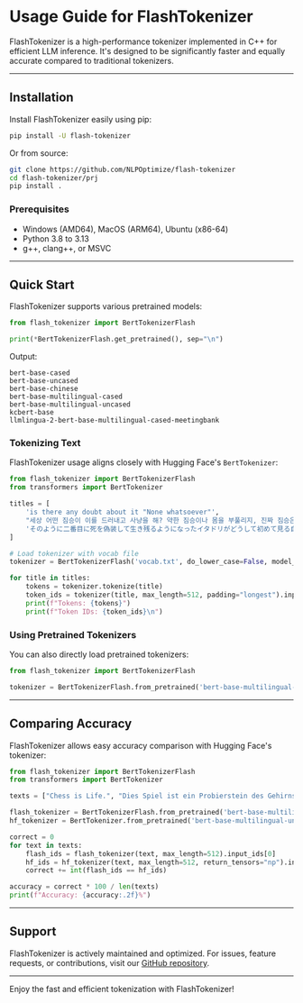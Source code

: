 # Usage Guide for FlashTokenizer

FlashTokenizer is a high-performance tokenizer implemented in C++ for efficient LLM inference. It's designed to be significantly faster and equally accurate compared to traditional tokenizers.

---

## Installation

Install FlashTokenizer easily using pip:

```bash
pip install -U flash-tokenizer
```

Or from source:

```bash
git clone https://github.com/NLPOptimize/flash-tokenizer
cd flash-tokenizer/prj
pip install .
```

### Prerequisites
- Windows (AMD64), MacOS (ARM64), Ubuntu (x86-64)
- Python 3.8 to 3.13
- g++, clang++, or MSVC

---

## Quick Start

FlashTokenizer supports various pretrained models:

```python
from flash_tokenizer import BertTokenizerFlash

print(*BertTokenizerFlash.get_pretrained(), sep="\n")
```

Output:
```
bert-base-cased
bert-base-uncased
bert-base-chinese
bert-base-multilingual-cased
bert-base-multilingual-uncased
kcbert-base
llmlingua-2-bert-base-multilingual-cased-meetingbank
```

### Tokenizing Text

FlashTokenizer usage aligns closely with Hugging Face's `BertTokenizer`:

```python
from flash_tokenizer import BertTokenizerFlash
from transformers import BertTokenizer

titles = [
    'is there any doubt about it "None whatsoever"',
    "세상 어떤 짐승이 이를 드러내고 사냥을 해? 약한 짐승이나 몸을 부풀리지, 진짜 짐승은 누구보다 침착하지.",
    'そのように二番目に死を偽装して生き残るようになったイタドリがどうして初めて見る自分をこんなに気遣ってくれるのかと尋ねると「私が大切にする人たちがあなたを大切にするから」と答えては'
]

# Load tokenizer with vocab file
tokenizer = BertTokenizerFlash('vocab.txt', do_lower_case=False, model_max_length=512)

for title in titles:
    tokens = tokenizer.tokenize(title)
    token_ids = tokenizer(title, max_length=512, padding="longest").input_ids[0]
    print(f"Tokens: {tokens}")
    print(f"Token IDs: {token_ids}\n")
```

### Using Pretrained Tokenizers

You can also directly load pretrained tokenizers:

```python
from flash_tokenizer import BertTokenizerFlash

tokenizer = BertTokenizerFlash.from_pretrained('bert-base-multilingual-cased')
```

---

## Comparing Accuracy

FlashTokenizer allows easy accuracy comparison with Hugging Face's tokenizer:

```python
from flash_tokenizer import BertTokenizerFlash
from transformers import BertTokenizer

texts = ["Chess is Life.", "Dies Spiel ist ein Probierstein des Gehirns."]

flash_tokenizer = BertTokenizerFlash.from_pretrained('bert-base-multilingual-uncased', original=True)
hf_tokenizer = BertTokenizer.from_pretrained('bert-base-multilingual-uncased')

correct = 0
for text in texts:
    flash_ids = flash_tokenizer(text, max_length=512).input_ids[0]
    hf_ids = hf_tokenizer(text, max_length=512, return_tensors="np").input_ids[0].tolist()
    correct += int(flash_ids == hf_ids)

accuracy = correct * 100 / len(texts)
print(f"Accuracy: {accuracy:.2f}%")
```

---

## Support

FlashTokenizer is actively maintained and optimized. For issues, feature requests, or contributions, visit our [GitHub repository](https://github.com/NLPOptimize/flash-tokenizer).

---

Enjoy the fast and efficient tokenization with FlashTokenizer!

